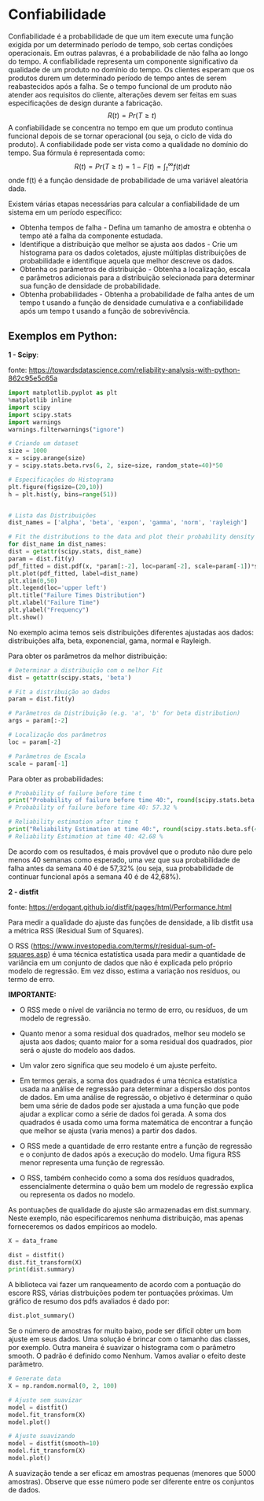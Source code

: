 # Confiabilidade

Confiabilidade é a probabilidade de que um item execute uma função exigida por um determinado período de tempo, sob certas condições operacionais. Em outras palavras, é a probabilidade de não falha ao longo do tempo. A confiabilidade representa um componente significativo da qualidade de um produto no domínio do tempo. Os clientes esperam que os produtos durem um determinado período de tempo antes de serem reabastecidos após a falha. Se o tempo funcional de um produto não atender aos requisitos do cliente, alterações devem ser feitas em suas especificações de design durante a fabricação.
$$
R(t)=Pr(T \geq t)
$$
A confiabilidade se concentra no tempo em que um produto continua funcional depois de se tornar operacional (ou seja, o ciclo de vida do produto). A confiabilidade pode ser vista como a qualidade no domínio do tempo. Sua fórmula é representada como:
$$
R(t) = Pr(T \geq t) = 1 - F(t) = \int_{t}^{\infty}f(t)dt
$$
onde f(t) é a função densidade de probabilidade de uma variável aleatória dada.

Existem várias etapas necessárias para calcular a confiabilidade de um sistema em um período específico:

- Obtenha tempos de falha - Defina um tamanho de amostra e obtenha o tempo até a falha da componente estudada.
- Identifique a distribuição que melhor se ajusta aos dados - Crie um histograma para os dados coletados, ajuste múltiplas distribuições de probabilidade e identifique aquela que melhor descreve os dados. 
- Obtenha os parâmetros de distribuição - Obtenha a localização, escala e parâmetros adicionais para a distribuição selecionada para determinar sua função de densidade de probabilidade.
- Obtenha probabilidades - Obtenha a probabilidade de falha antes de um tempo t usando a função de densidade cumulativa e a confiabilidade após um tempo t usando a função de sobrevivência.

## Exemplos em Python: 

<b>1 - Scipy</b>:

fonte: https://towardsdatascience.com/reliability-analysis-with-python-862c95e5c65a

```python
import matplotlib.pyplot as plt
%matplotlib inline
import scipy
import scipy.stats
import warnings
warnings.filterwarnings("ignore")

# Criando um dataset
size = 1000
x = scipy.arange(size)
y = scipy.stats.beta.rvs(6, 2, size=size, random_state=40)*50 

# Especificações do Histograma
plt.figure(figsize=(20,10))
h = plt.hist(y, bins=range(51))


# Lista das Distribuições
dist_names = ['alpha', 'beta', 'expon', 'gamma', 'norm', 'rayleigh']

# Fit the distributions to the data and plot their probability density functions
for dist_name in dist_names:
dist = getattr(scipy.stats, dist_name)
param = dist.fit(y)
pdf_fitted = dist.pdf(x, *param[:-2], loc=param[-2], scale=param[-1])*size
plt.plot(pdf_fitted, label=dist_name)
plt.xlim(0,50)
plt.legend(loc='upper left')
plt.title("Failure Times Distribution")
plt.xlabel("Failure Time")
plt.ylabel("Frequency")
plt.show()
```

No exemplo acima temos seis distribuições diferentes ajustadas aos dados: distribuições alfa, beta, exponencial, gama, normal e Rayleigh. 

Para obter os parâmetros da melhor distribuição:

```python
# Determinar a distribuição com o melhor Fit
dist = getattr(scipy.stats, 'beta')

# Fit a distribuição ao dados
param = dist.fit(y)

# Parâmetros da Distribuição (e.g. 'a', 'b' for beta distribution)
args = param[:-2]

# Localização dos parâmetros
loc = param[-2]

# Parâmetros de Escala
scale = param[-1]
```

Para obter as probabilidades: 

```python
# Probability of failure before time t
print("Probability of failure before time 40:", round(scipy.stats.beta.cdf(40, *args, loc=loc, scale=scale)*100,2),"%")
# Probability of failure before time 40: 57.32 %

# Reliability estimation after time t
print("Reliability Estimation at time 40:", round(scipy.stats.beta.sf(40, *args, loc=loc, scale=scale)*100,2),"%")
# Reliability Estimation at time 40: 42.68 %
```

De acordo com os resultados, é mais provável que o produto não dure pelo menos 40 semanas como esperado, uma vez que sua probabilidade de falha antes da semana 40 é de 57,32% (ou seja, sua probabilidade de continuar funcional após a semana 40 é de 42,68%).

<b> 2 - distfit </b>

fonte: https://erdogant.github.io/distfit/pages/html/Performance.html

Para medir a qualidade do ajuste das funções de densidade, a lib distfit usa a métrica RSS (Residual Sum of Squares). 

O RSS (https://www.investopedia.com/terms/r/residual-sum-of-squares.asp) é uma técnica estatística usada para medir a quantidade de variância em um conjunto de dados que não é explicada pelo próprio modelo de regressão. Em vez disso, estima a variação nos resíduos, ou termo de erro. 

<b> IMPORTANTE: </b>

- O RSS mede o nível de variância no termo de erro, ou resíduos, de um modelo de regressão.
- Quanto menor a soma residual dos quadrados, melhor seu modelo se ajusta aos dados; quanto maior for a soma residual dos quadrados, pior será o ajuste do modelo aos dados.
- Um valor zero significa que seu modelo é um ajuste perfeito.

- Em termos gerais, a soma dos quadrados é uma técnica estatística usada na análise de regressão para determinar a dispersão dos pontos de dados. Em uma análise de regressão, o objetivo é determinar o quão bem uma série de dados pode ser ajustada a uma função que pode ajudar a explicar como a série de dados foi gerada. A soma dos quadrados é usada como uma forma matemática de encontrar a função que melhor se ajusta (varia menos) a partir dos dados. 

- O RSS mede a quantidade de erro restante entre a função de regressão e o conjunto de dados após a execução do modelo. Uma figura RSS menor representa uma função de regressão. 

- O RSS, também conhecido como a soma dos resíduos quadrados, essencialmente determina o quão bem um modelo de regressão explica ou representa os dados no modelo. 

As pontuações de qualidade do ajuste são armazenadas em dist.summary. Neste exemplo, não especificaremos nenhuma distribuição, mas apenas forneceremos os dados empíricos ao modelo.

```python
X = data_frame

dist = distfit()
dist.fit_transform(X)
print(dist.summary)
```

A biblioteca vai fazer um ranqueamento de acordo com a pontuação do escore RSS, várias distrbuições podem ter pontuações próximas. Um gráfico de resumo dos pdfs avaliados é dado por:

```python
dist.plot_summary()
```

Se o número de amostras for muito baixo, pode ser difícil obter um bom ajuste em seus dados. Uma solução é brincar com o tamanho das classes, por exemplo. Outra maneira é suavizar o histograma com o parâmetro smooth. O padrão é definido como Nenhum. Vamos avaliar o efeito deste parâmetro.

```python
# Generate data
X = np.random.normal(0, 2, 100)

# Ajuste sem suavizar 
model = distfit()
model.fit_transform(X)
model.plot()

# Ajuste suavizando
model = distfit(smooth=10)
model.fit_transform(X)
model.plot()
```

A suavização tende a ser eficaz em amostras pequenas  (menores que 5000 amostras). Observe que esse número pode ser diferente entre os conjuntos de dados.